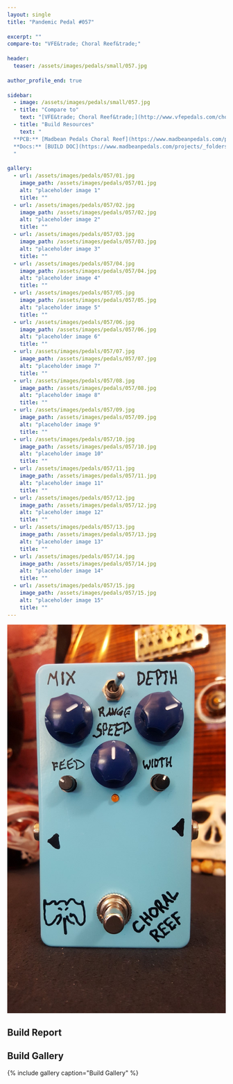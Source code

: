 ```yaml
---
layout: single
title: "Pandemic Pedal #057"

excerpt: ""
compare-to: "VFE&trade; Choral Reef&trade;"

header:
  teaser: /assets/images/pedals/small/057.jpg

author_profile_end: true

sidebar:
  - image: /assets/images/pedals/small/057.jpg
  - title: "Compare to"
    text: "[VFE&trade; Choral Reef&trade;](http://www.vfepedals.com/choral-reef.html)"
  - title: "Build Resources"
    text: "
  **PCB:** [Madbean Pedals Choral Reef](https://www.madbeanpedals.com/projects/index.html)<br>
  **Docs:** [BUILD DOC](https://www.madbeanpedals.com/projects/_folders/VFE/docs/VFE_ChoralReef.zip)
  "

gallery:
  - url: /assets/images/pedals/057/01.jpg
    image_path: /assets/images/pedals/057/01.jpg
    alt: "placeholder image 1"
    title: ""
  - url: /assets/images/pedals/057/02.jpg
    image_path: /assets/images/pedals/057/02.jpg
    alt: "placeholder image 2"
    title: ""
  - url: /assets/images/pedals/057/03.jpg
    image_path: /assets/images/pedals/057/03.jpg
    alt: "placeholder image 3"
    title: ""
  - url: /assets/images/pedals/057/04.jpg
    image_path: /assets/images/pedals/057/04.jpg
    alt: "placeholder image 4"
    title: ""
  - url: /assets/images/pedals/057/05.jpg
    image_path: /assets/images/pedals/057/05.jpg
    alt: "placeholder image 5"
    title: ""
  - url: /assets/images/pedals/057/06.jpg
    image_path: /assets/images/pedals/057/06.jpg
    alt: "placeholder image 6"
    title: ""
  - url: /assets/images/pedals/057/07.jpg
    image_path: /assets/images/pedals/057/07.jpg
    alt: "placeholder image 7"
    title: ""
  - url: /assets/images/pedals/057/08.jpg
    image_path: /assets/images/pedals/057/08.jpg
    alt: "placeholder image 8"
    title: ""
  - url: /assets/images/pedals/057/09.jpg
    image_path: /assets/images/pedals/057/09.jpg
    alt: "placeholder image 9"
    title: ""
  - url: /assets/images/pedals/057/10.jpg
    image_path: /assets/images/pedals/057/10.jpg
    alt: "placeholder image 10"
    title: ""
  - url: /assets/images/pedals/057/11.jpg
    image_path: /assets/images/pedals/057/11.jpg
    alt: "placeholder image 11"
    title: ""
  - url: /assets/images/pedals/057/12.jpg
    image_path: /assets/images/pedals/057/12.jpg
    alt: "placeholder image 12"
    title: ""
  - url: /assets/images/pedals/057/13.jpg
    image_path: /assets/images/pedals/057/13.jpg
    alt: "placeholder image 13"
    title: ""
  - url: /assets/images/pedals/057/14.jpg
    image_path: /assets/images/pedals/057/14.jpg
    alt: "placeholder image 14"
    title: ""
  - url: /assets/images/pedals/057/15.jpg
    image_path: /assets/images/pedals/057/15.jpg
    alt: "placeholder image 15"
    title: ""
---
```


[![header](/assets/images/pedals/057.jpg)](/assets/images/pedals/057.jpg)

## Build Report ##



## Build Gallery ##

{% include gallery caption="Build Gallery" %}